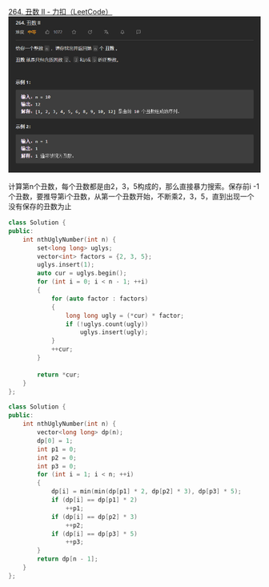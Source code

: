 [264. 丑数 II - 力扣（LeetCode）](https://leetcode.cn/problems/ugly-number-ii/)
![image.png](https://raw.githubusercontent.com/ren77281/pigco-image/main/img/20230527111757.png)

计算第n个丑数，每个丑数都是由2，3，5构成的，那么直接暴力搜索。保存前i -1个丑数，要推导第i个丑数，从第一个丑数开始，不断乘2，3，5，直到出现一个没有保存的丑数为止
```cpp
class Solution {
public:
    int nthUglyNumber(int n) {
        set<long long> uglys;
        vector<int> factors = {2, 3, 5};
        uglys.insert(1);
        auto cur = uglys.begin();
        for (int i = 0; i < n - 1; ++i)
        {
            for (auto factor : factors)
            {
                long long ugly = (*cur) * factor;
                if (!uglys.count(ugly))
                    uglys.insert(ugly);
            }
            ++cur;
        }

        return *cur;
    }
};
```

```cpp
class Solution {
public:
    int nthUglyNumber(int n) {
        vector<long long> dp(n);
        dp[0] = 1;
        int p1 = 0;
        int p2 = 0;
        int p3 = 0;
        for (int i = 1; i < n; ++i)
        {
            dp[i] = min(min(dp[p1] * 2, dp[p2] * 3), dp[p3] * 5);
            if (dp[i] == dp[p1] * 2)
                ++p1;
            if (dp[i] == dp[p2] * 3)
                ++p2;
            if (dp[i] == dp[p3] * 5)
                ++p3;
        }
        return dp[n - 1];
    }
};
```

